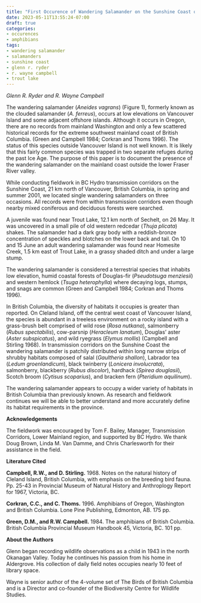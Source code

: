 ```yaml
---
title: "First Occurence of Wandering Salamander on the Sunshine Coast of British Columbia"
date: 2023-05-11T13:55:24-07:00
draft: true
categories:
- occurences
- amphibians
tags:
- wandering salamander
- salamanders
- sunshine coast
- glenn r. ryder
- r. wayne campbell
- trout lake
---
```


*Glenn R. Ryder and R. Wayne Campbell*

The wandering salamander (*Aneides vagrans*) (Figure 1), formerly known as the clouded salamander (*A. ferreus*), occurs at low elevations on Vancouver Island and some adjacent offshore islands. Although it occurs in Oregon, there are no records from mainland Washington and only a few scattered historical records for the extreme southwest mainland coast of British Columbia. (Green and Campbell 1984; Corkran and Thoms 1996). The status of this species outside Vancouver Island is not well known. It is likely that this fairly common species was trapped in two separate refuges during the past Ice Age. The purpose of this paper is to document the presence of the wandering salamander on the mainland coast outside the lower Fraser River valley. 

While conducting fieldwork in BC Hydro transmission corridors on the Sunshine Coast, 21 km north of Vancouver, British Columbia, in spring and summer 2001, we located single wandering salamanders on three occasions. All records were from within transmission corridors even though nearby mixed coniferous and deciduous forests were searched. 

A juvenile was found near Trout Lake, 12.1 km north of Sechelt, on 26 May. It was uncovered in a small pile of old western redcedar (*Thuja plicata*) shakes. The salamander had a dark gray body with a reddish-bronze concentration of speckles and blotches on the lower back and tail. On 10 and 15 June an adult wandering salamander was found near Homesite Creek, 1.5 km east of Trout Lake, in a grassy shaded ditch and under a large stump.

The wandering salamander is considered a terrestrial species that inhabits low elevation, humid coastal forests of Douglas-fir (*Pseudotsuga menziesii*) and western hemlock (*Tsuga heterophylla*) where decaying logs, stumps, and snags are common (Green and Campbell 1984; Corkran and Thoms 1996).

In British Columbia, the diversity of habitats it occupies is greater than reported. On Cleland Island, off the central west coast of Vancouver Island, the species is abundant in a treeless environment on a rocky island with a grass-brush belt comprised of wild rose (*Rosa nutkana*), salmonberry (*Rubus spectabilis*), cow-parsnip (*Heracleum lanatum*), Douglas’ aster (*Aster subspicatus*), and wild ryegrass (*Elymus mollis*) (Campbell and Stirling 1968). In transmission corridors on the Sunshine Coast the wandering salamander is patchily distributed within long narrow strips of shrubby habitats composed of salal (*Gaultheria shallon*), Labrador tea (*Ledum groenlandicum*), black twinberry (*Lonicera involucrata*), salmonberry, blackberry (*Rubus discolor*), hardhack (*Spirea douglasii*), Scotch broom (*Cytisus scoparius*), and bracken fern (*Pteridium aquilinum*).

The wandering salamander appears to occupy a wider variety of habitats in British Columbia than previously known. As research and fieldwork continues we will be able to better understand and more accurately define its habitat requirements in the province.

**Acknowledgements**

The fieldwork was encouraged by Tom F. Bailey, Manager, Transmission Corridors, Lower Mainland region, and supported by BC Hydro. We thank Doug Brown, Linda M. Van Damme, and Chris Charlesworth for their assistance in the field. 

**Literature Cited** 

**Campbell, R.W., and D. Stirling.** 1968. Notes on the natural history of Cleland Island, British Columbia, with emphasis on the breeding bird fauna. Pp. 25-43 in Provincial Museum of Natural History and Anthroplogy Report for 1967, Victoria, BC.

**Corkran, C.C., and C. Thoms.** 1996. Amphibians of Oregon, Washington and British Columbia. Lone Pine Publishing, Edmonton, AB. 175 pp.

**Green, D.M., and R.W. Campbell.** 1984. The amphibians of British Columbia. British Columbia Provincial Museum Handbook 45, Victoria, BC. 101 pp.

**About the Authors**

Glenn began recording wildlife observations as a child in 1943 in the north Okanagan Valley. Today he continues his passion from his home in Aldergrove. His collection of daily field notes occupies nearly 10 feet of library space.

Wayne is senior author of the 4-volume set of The Birds of British Columbia and is a Director and co-founder of the Biodiversity Centre for Wildlife Studies.